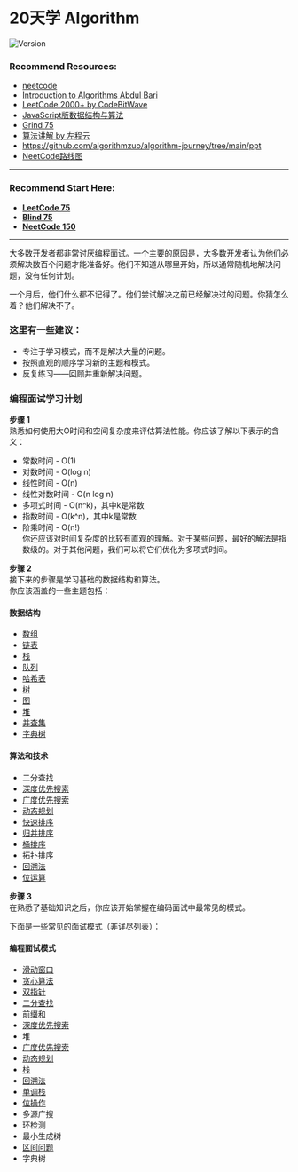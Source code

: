 # 20天学 Algorithm

![Version](https://img.shields.io/badge/version-1.0.0-blue)

### Recommend Resources:

- [neetcode](https://neetcode.io/courses/dsa-for-beginners/0)
- [Introduction to Algorithms Abdul Bari](https://www.youtube.com/watch?v=0IAPZzGSbME&list=PLDN4rrl48XKpZkf03iYFl-O29szjTrs_O)
- [LeetCode 2000+ by CodeBitWave](https://codebitwave.com/leetcode-2000/)
- [JavaScript版数据结构与算法](https://www.youtube.com/playlist?list=PLwIrqQCQ5pQmjH6YyFvH2A9FYL6bBB4Ra)
- [Grind 75](https://www.techinterviewhandbook.org/grind75)
- [算法讲解 by 左程云](https://www.youtube.com/watch?v=KNLRjg4utQc&list=PLvKfL6GtwDxwuyrpAJfU3HTnPZl4WnraE)
- https://github.com/algorithmzuo/algorithm-journey/tree/main/ppt
- [NeetCode路线图](https://neetcode.io/roadmap)
------

### Recommend Start Here:

- **[LeetCode 75](https://github.com/uwspstar/20-Day-Challenge-List/blob/main/Algorithm/Leetcode%2075.md)**
- **[Blind 75](https://github.com/uwspstar/20-Day-Challenge-List/blob/main/Algorithm/Blind%2075.md)**
- **[NeetCode 150](https://github.com/uwspstar/20-Day-Challenge-List/blob/main/Algorithm/NeetCode%20150.md)**

------
 
大多数开发者都非常讨厌编程面试。一个主要的原因是，大多数开发者认为他们必须解决数百个问题才能准备好。他们不知道从哪里开始，所以通常随机地解决问题，没有任何计划。  

一个月后，他们什么都不记得了。他们尝试解决之前已经解决过的问题。你猜怎么着？他们解决不了。  

### 这里有一些建议：  

- 专注于学习模式，而不是解决大量的问题。  
- 按照直观的顺序学习新的主题和模式。  
- 反复练习——回顾并重新解决问题。  

### 编程面试学习计划
**步骤 1**  
熟悉如何使用大O时间和空间复杂度来评估算法性能。你应该了解以下表示的含义：  

- 常数时间 - O(1)  
- 对数时间 - O(log n)  
- 线性时间 - O(n)  
- 线性对数时间 - O(n log n)  
- 多项式时间 - O(n^k)，其中k是常数  
- 指数时间 - O(k^n)，其中k是常数  
- 阶乘时间 - O(n!)  
你还应该对时间复杂度的比较有直观的理解。对于某些问题，最好的解法是指数级的。对于其他问题，我们可以将它们优化为多项式时间。  

**步骤 2**  
接下来的步骤是学习基础的数据结构和算法。  
你应该涵盖的一些主题包括：  

#### 数据结构  
- [数组](https://github.com/uwspstar/20-Day-Challenge-List/blob/main/Algorithm/Day2_Array.md)  
- [链表](https://github.com/uwspstar/20-Day-Challenge-List/tree/main/Algorithm/%E9%93%BE%E8%A1%A8)  
- [栈](https://github.com/uwspstar/20-Day-Challenge-List/tree/main/Algorithm/Stack)  
- [队列](https://github.com/uwspstar/20-Day-Challenge-List/tree/main/Algorithm/%E9%98%9F%E5%88%97)  
- [哈希表](https://github.com/uwspstar/20-Day-Challenge-List/tree/main/Algorithm/%E5%93%88%E5%B8%8C%E8%A1%A8)  
- [树](https://github.com/uwspstar/20-Day-Challenge-List/tree/main/Algorithm/Tree)  
- [图](https://github.com/uwspstar/20-Day-Challenge-List/tree/main/Algorithm/Graph)  
- [堆](https://github.com/uwspstar/20-Day-Challenge-List/tree/main/Algorithm/%E5%A0%86)  
- [并查集](https://github.com/uwspstar/20-Day-Challenge-List/blob/main/Algorithm/%E5%B9%B6%E6%9F%A5%E9%9B%86)  
- [字典树](https://github.com/uwspstar/20-Day-Challenge-List/tree/main/Algorithm/%E5%AD%97%E5%85%B8%E6%A0%91) 

#### 算法和技术  
- 二分查找  
- [深度优先搜索](https://github.com/uwspstar/20-Day-Challenge-List/tree/main/Algorithm/%E6%B7%B1%E5%BA%A6%E4%BC%98%E5%85%88%E6%90%9C%E7%B4%A2)    
- [广度优先搜索](https://github.com/uwspstar/20-Day-Challenge-List/tree/main/Algorithm/%E5%B9%BF%E5%BA%A6%E4%BC%98%E5%85%88%E6%90%9C%E7%B4%A2)    
- [动态规划](https://github.com/uwspstar/20-Day-Challenge-List/tree/main/Algorithm/%E5%8A%A8%E6%80%81%E8%A7%84%E5%88%92)   
- [快速排序](https://github.com/uwspstar/20-Day-Challenge-List/tree/main/Algorithm/%E5%BF%AB%E9%80%9F%E6%8E%92%E5%BA%8F)  
- [归并排序](https://github.com/uwspstar/20-Day-Challenge-List/tree/main/Algorithm/%E5%BD%92%E5%B9%B6%E6%8E%92%E5%BA%8F)  
- [桶排序](https://github.com/uwspstar/20-Day-Challenge-List/tree/main/Algorithm/%E6%A1%B6%E6%8E%92%E5%BA%8F)  
- [拓扑排序](https://github.com/uwspstar/20-Day-Challenge-List/tree/main/Algorithm/%E6%8B%93%E6%89%91%E6%8E%92%E5%BA%8F)  
- [回溯法](https://github.com/uwspstar/20-Day-Challenge-List/tree/main/Algorithm/%E5%9B%9E%E6%BA%AF%E6%B3%95)    
- [位运算](https://github.com/uwspstar/20-Day-Challenge-List/tree/main/Algorithm/%E4%BD%8D%E8%BF%90%E7%AE%97)
  
**步骤 3**  
在熟悉了基础知识之后，你应该开始掌握在编码面试中最常见的模式。  

下面是一些常见的面试模式（非详尽列表）：  

#### 编程面试模式
- [滑动窗口](https://github.com/uwspstar/20-Day-Challenge-List/tree/main/Algorithm/%E6%BB%91%E5%8A%A8%E7%AA%97%E5%8F%A3) 
- [贪心算法](https://github.com/uwspstar/20-Day-Challenge-List/tree/main/Algorithm/%E8%B4%AA%E5%BF%83%E7%AE%97%E6%B3%95) 
- [双指针](https://github.com/uwspstar/20-Day-Challenge-List/tree/main/Algorithm/%E5%8F%8C%E6%8C%87%E9%92%88) 
- [二分查找](https://github.com/uwspstar/20-Day-Challenge-List/tree/main/Algorithm/%E4%BA%8C%E5%88%86%E6%9F%A5%E6%89%BE)  
- [前缀和](https://github.com/uwspstar/20-Day-Challenge-List/tree/main/Algorithm/%E5%89%8D%E7%BC%80%E5%92%8C)  
- [深度优先搜索](https://github.com/uwspstar/20-Day-Challenge-List/tree/main/Algorithm/%E6%B7%B1%E5%BA%A6%E4%BC%98%E5%85%88%E6%90%9C%E7%B4%A2)  
- 堆  
- [广度优先搜索](https://github.com/uwspstar/20-Day-Challenge-List/tree/main/Algorithm/%E5%B9%BF%E5%BA%A6%E4%BC%98%E5%85%88%E6%90%9C%E7%B4%A2)  
- [动态规划](https://github.com/uwspstar/20-Day-Challenge-List/tree/main/Algorithm/%E5%8A%A8%E6%80%81%E8%A7%84%E5%88%92) 
- [栈](https://github.com/uwspstar/20-Day-Challenge-List/tree/main/Algorithm/Stack)   
- [回溯法](https://github.com/uwspstar/20-Day-Challenge-List/tree/main/Algorithm/%E5%9B%9E%E6%BA%AF%E6%B3%95)  
- [单调栈](https://github.com/uwspstar/20-Day-Challenge-List/blob/main/Algorithm/%E5%8D%95%E8%B0%83%E6%A0%88/readme.md)  
- [位操作](https://github.com/uwspstar/20-Day-Challenge-List/tree/main/Algorithm/%E4%BD%8D%E8%BF%90%E7%AE%97)  
- 多源广搜  
- 环检测  
- 最小生成树  
- [区间问题](https://github.com/uwspstar/20-Day-Challenge-List/tree/main/Algorithm/%E5%8C%BA%E9%97%B4)  
- 字典树



